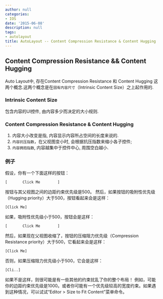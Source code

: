 ```yaml
---
author: null
categories:
- IOS
date: '2015-06-08'
description: null
tags:
- autolayout
title: AutoLayout -- Content Compression Resistance & Content Hugging
---
```



## Content Compression Resistance && Content Hugging
Auto Layout中, 存在Content Compression Resistance 和 Content Hugging 这两个概念.这两个概念是在`固有内容尺寸`（Intrinsic Content Size）之上起作用的.


### Intrinsic Content Size
包含内容的UI控件, 由内容多少而决定的大小规则.

### Content Compression Resistance & Content Hugging
1. 内容大小改变是指, 内容显示内容所占空间的长度来说的.
2. `内容抗压指数`，在父视图变小时, 会根据抗压指数来缩小各子控件;
3. `内容拥抱指数`, 内容越集中于控件中心, 周围空白越小.

<!--more-->

### 例子
假设，你有一个下面这样的按钮：
```
[       Click Me        ]
```
按钮与其父视图之间的边距约束优先级是500。
然后，如果按钮的吸附性优先级（Hugging priority）大于500，按钮看起来会是这样：

```
[Click Me]
```

如果，吸附性优先级小于500，按钮会是这样：
```
[       Click Me        ]
```

然后，如果现在父视图收缩了，按钮的压缩阻力优先级（Compression Resistance priority）大于500，它看起来会是这样：
```
[Click Me]
```

否则，如果压缩阻力优先级小于500，它会是这样：
```
[Cli..]
```

如果不是这样，则很可能是有一些其他的约束扰乱了你的整个布局！ 例如，可能你的边距约束优先级是1000。或者你可能有一个优先级较高的宽度约束。如果遇到这种情况，可以试试“Editor > Size to Fit Content”菜单命令。







